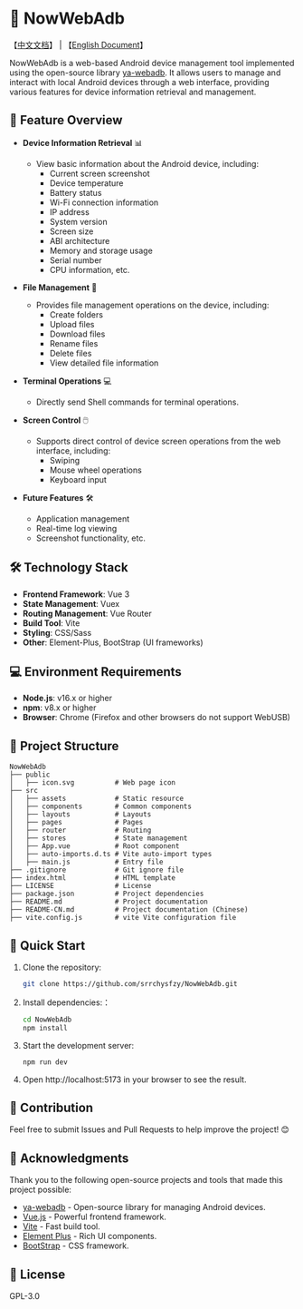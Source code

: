 # 📱 NowWebAdb
【[中文文档](./README-CN.md)】 | 【[English Document](./README.md)】

NowWebAdb is a web-based Android device management tool implemented using the open-source library [ya-webadb](https://github.com/yume-chan/ya-webadb). It allows users to manage and interact with local Android devices through a web interface, providing various features for device information retrieval and management.

## 🌟 Feature Overview

- **Device Information Retrieval** 📊
    - View basic information about the Android device, including:
        - Current screen screenshot
        - Device temperature
        - Battery status
        - Wi-Fi connection information
        - IP address
        - System version
        - Screen size
        - ABI architecture
        - Memory and storage usage
        - Serial number
        - CPU information, etc.

- **File Management** 📁
    - Provides file management operations on the device, including:
        - Create folders
        - Upload files
        - Download files
        - Rename files
        - Delete files
        - View detailed file information

- **Terminal Operations** 💻
    - Directly send Shell commands for terminal operations.

- **Screen Control** 🖱️
    - Supports direct control of device screen operations from the web interface, including:
        - Swiping
        - Mouse wheel operations
        - Keyboard input

- **Future Features** 🛠️
    - Application management
    - Real-time log viewing
    - Screenshot functionality, etc.

## 🛠️ Technology Stack

- **Frontend Framework**: Vue 3
- **State Management**: Vuex
- **Routing Management**: Vue Router
- **Build Tool**: Vite
- **Styling**: CSS/Sass
- **Other**: Element-Plus, BootStrap (UI frameworks)

## 💻 Environment Requirements

- **Node.js**: v16.x or higher
- **npm**: v8.x or higher
- **Browser**: Chrome (Firefox and other browsers do not support WebUSB)

## 📂 Project Structure
```plaintext
NowWebAdb
├── public
│   ├── icon.svg          # Web page icon
├── src
│   ├── assets            # Static resource
│   ├── components        # Common components
│   ├── layouts           # Layouts
│   ├── pages             # Pages
│   ├── router            # Routing
│   ├── stores            # State management
│   ├── App.vue           # Root component
│   ├── auto-imports.d.ts # Vite auto-import types
│   ├── main.js           # Entry file
├── .gitignore            # Git ignore file
├── index.html            # HTML template
├── LICENSE               # License
├── package.json          # Project dependencies
├── README.md             # Project documentation
├── README-CN.md          # Project documentation (Chinese)
├── vite.config.js        # vite Vite configuration file
```
## 🚀 Quick Start
1. Clone the repository:
    ```bash
    git clone https://github.com/srrchysfzy/NowWebAdb.git
    ```
2. Install dependencies:：
    ```bash
    cd NowWebAdb
    npm install
    ```
3. Start the development server:
    ```bash
    npm run dev
    ```
4. Open http://localhost:5173 in your browser to see the result.

## 📝 Contribution
Feel free to submit Issues and Pull Requests to help improve the project! 😊

## 🎉 Acknowledgments
Thank you to the following open-source projects and tools that made this project possible:

* [ya-webadb](https://github.com/yume-chan/ya-webadb) - Open-source library for managing Android devices.
* [Vue.js](https://vuejs.org) - Powerful frontend framework.
* [Vite](https://vitejs.dev) - Fast build tool.
* [Element Plus](https://element-plus.org) - Rich UI components.
* [BootStrap](https://getbootstrap.com) - CSS framework.

## 📄 License
GPL-3.0
